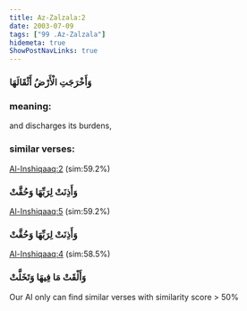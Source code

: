 ```yaml
---
title: Az-Zalzala:2
date: 2003-07-09
tags: ["99 .Az-Zalzala"]
hidemeta: true 
ShowPostNavLinks: true 
---
```

### وَأَخْرَجَتِ الْأَرْضُ أَثْقَالَهَا
### meaning: 
and discharges its burdens,
### similar verses: 

[Al-Inshiqaaq:2](/84/2) (sim:59.2%)

### وَأَذِنَتْ لِرَبِّهَا وَحُقَّتْ

[Al-Inshiqaaq:5](/84/5) (sim:59.2%)

### وَأَذِنَتْ لِرَبِّهَا وَحُقَّتْ

[Al-Inshiqaaq:4](/84/4) (sim:58.5%)

### وَأَلْقَتْ مَا فِيهَا وَتَخَلَّتْ

Our AI only can find similar verses with similarity score > 50% 

